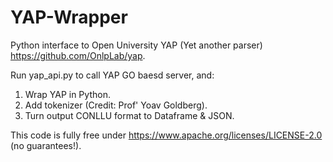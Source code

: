 # YAP-Wrapper
Python interface to Open University YAP (Yet another parser) https://github.com/OnlpLab/yap.

Run yap_api.py to call YAP GO baesd server, and:
1. Wrap YAP in Python.
2. Add tokenizer (Credit: Prof' Yoav Goldberg).
3. Turn output CONLLU format to Dataframe & JSON.

This code is fully free under https://www.apache.org/licenses/LICENSE-2.0 (no guarantees!). 


